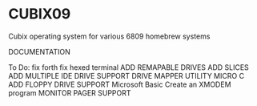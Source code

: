 # CUBIX09
Cubix operating system for various 6809 homebrew systems

DOCUMENTATION

To Do:
fix forth
fix hexed terminal
ADD REMAPABLE DRIVES
ADD SLICES
ADD MULTIPLE IDE DRIVE SUPPORT
DRIVE MAPPER UTILITY
MICRO C
ADD FLOPPY DRIVE SUPPORT
Microsoft Basic
Create an XMODEM program
MONITOR
PAGER SUPPORT